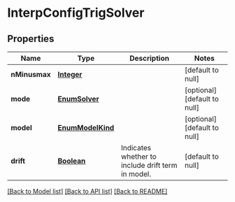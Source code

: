 # InterpConfigTrigSolver
## Properties

Name | Type | Description | Notes
------------ | ------------- | ------------- | -------------
**nMinusmax** | [**Integer**](integer.md) |  | [default to null]
**mode** | [**EnumSolver**](EnumSolver.md) |  | [optional] [default to null]
**model** | [**EnumModelKind**](EnumModelKind.md) |  | [optional] [default to null]
**drift** | [**Boolean**](boolean.md) | Indicates whether to include drift term in model. | [default to null]

[[Back to Model list]](../README.md#documentation-for-models) [[Back to API list]](../README.md#documentation-for-api-endpoints) [[Back to README]](../README.md)

